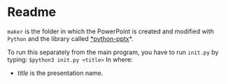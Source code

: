 # Readme

`maker` is the folder in which the PowerPoint is created and modified with `Python`
and the library called [*python-pptx](https://github.com/scanny/python-pptx)*.


To run this separately from the main program, you have to run `init.py` by typing:
`$python3 init.py <title>`
In where:
- *title* is the presentation name.


